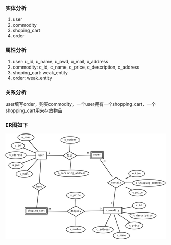 ### 实体分析
1. user  
2. commodity
3. shoping_cart
4. order
### 属性分析
1. user: u_id, u_name, u_pwd, u_mail, u_address
2. commodity: c_id, c_name, c_price, c_description, c_address
3. shoping_cart: weak_entity
4. order: weak_entity
### 关系分析
user填写order，购买commodity。一个user拥有一个shopping_cart，一个shopping_cart用来存放物品
### ER图如下
![er图](er_1.1.png)